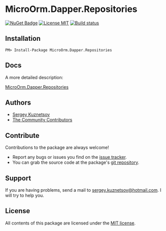 # MicroOrm.Dapper.Repositories

[![NuGet Badge](https://buildstats.info/nuget/MicroOrm.Dapper.Repositories)](https://www.nuget.org/packages/MicroOrm.Dapper.Repositories/) [![License MIT](https://img.shields.io/badge/license-MIT-green.svg)](https://opensource.org/licenses/MIT) [![Build status](https://ci.appveyor.com/api/projects/status/5v68lbhwc9d4948g?svg=true)](https://ci.appveyor.com/project/phnx47/microorm-dapper-repositories) 


Installation
-------

    PM> Install-Package MicroOrm.Dapper.Repositories

Docs
-------

A more detailed description:

[MicroOrm.Dapper.Repositories](http://dapper.phnx47.net)

Authors
-------

* [Sergey Kuznetsov](https://github.com/phnx47)
* [The Community Contributors](https://github.com/phnx47/MicroOrm.Dapper.Repositories/graphs/contributors)

Contribute
-------


Contributions to the package are always welcome!

* Report any bugs or issues you find on the [issue tracker](https://github.com/phnx47/MicroOrm.Dapper.Repositories/issues).
* You can grab the source code at the package's [git repository](https://github.com/phnx47/MicroOrm.Dapper.Repositories).

Support
-------

If you are having problems, send a mail to sergey.kuznetsov@hotmail.com. I will try to help you.

License
-------

All contents of this package are licensed under the [MIT license](https://opensource.org/licenses/MIT).
